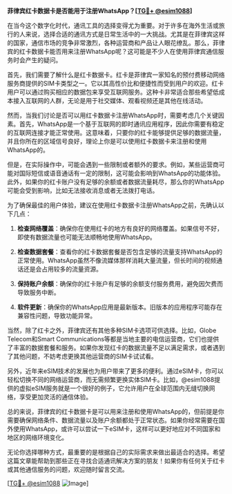 **菲律宾红卡数据卡是否能用于注册WhatsApp？[[TG💪+ @esim1088](https://t.me/s/esim1088)]**

在当今这个数字化时代，通讯工具的选择变得尤为重要。对于许多在海外生活或旅行的人来说，选择合适的通讯方式是日常生活中的一大挑战。尤其是在菲律宾这样的国家，通信市场的竞争非常激烈，各种运营商和产品让人眼花缭乱。那么，菲律宾的红卡数据卡能否用来注册WhatsApp呢？这可能是不少人在使用菲律宾通信服务时会产生的疑问。

首先，我们需要了解什么是红卡数据卡。红卡是菲律宾一家知名的预付费移动网络服务商提供的SIM卡类型之一。它以其高性价比和便捷性而受到用户的欢迎。红卡用户可以通过购买相应的数据包来享受互联网服务。这种卡非常适合那些希望低成本接入互联网的人群，无论是用于社交媒体、观看视频还是其他在线活动。

然而，当我们讨论是否可以用红卡数据卡注册WhatsApp时，需要考虑几个关键因素。首先，WhatsApp是一个基于互联网的即时通讯应用程序，因此你需要有稳定的互联网连接才能正常使用。这意味着，只要你的红卡能够提供足够的数据流量，并且你所在的区域信号良好，理论上你是可以使用红卡数据卡来注册和使用WhatsApp的。

但是，在实际操作中，可能会遇到一些限制或者额外的要求。例如，某些运营商可能对国际短信或语音通话有一定的限制，这可能会影响到WhatsApp的功能体验。此外，如果你的红卡账户没有足够的余额或者数据流量耗尽，那么你的WhatsApp可能会受到影响，比如无法接收消息或者无法拨打电话。

为了确保最佳的用户体验，建议在使用红卡数据卡注册WhatsApp之前，先确认以下几点：

1. **检查网络覆盖**：确保你在使用红卡的地方有良好的网络覆盖。如果信号不好，即使有数据流量也可能无法顺畅地使用WhatsApp。
   
2. **检查数据套餐**：查看你的红卡数据套餐是否包含足够的流量支持WhatsApp的正常使用。WhatsApp虽然不像流媒体那样消耗大量流量，但长时间的视频通话还是会占用较多的流量资源。

3. **保持账户余额**：确保你的红卡账户有足够的余额支付服务费用，避免因欠费而导致服务中断。

4. **软件更新**：确保你的WhatsApp应用是最新版本。旧版本的应用程序可能存在兼容性问题，导致功能异常。

当然，除了红卡之外，菲律宾还有其他多种SIM卡选项可供选择。比如，Globe Telecom和Smart Communications等都是当地主要的电信运营商，它们也提供了丰富的数据套餐和服务。如果你发现红卡的数据流量不足以满足需求，或者遇到了其他问题，不妨考虑更换其他运营商的SIM卡试试看。

另外，近年来eSIM技术的发展也为用户带来了更多的便利。通过eSIM卡，你可以轻松切换不同的网络运营商，而无需频繁更换实体SIM卡。比如，@esim1088提供的虚拟eSIM服务就是一个很好的例子，它允许用户在全球范围内无缝切换网络，享受更加灵活的通信体验。

总的来说，菲律宾的红卡数据卡是可以用来注册和使用WhatsApp的，但前提是你需要确保网络条件、数据流量以及账户余额都处于正常状态。如果你经常需要在国外使用WhatsApp，或许可以尝试一下eSIM卡，这样可以更好地应对不同国家和地区的网络环境变化。

无论你选择哪种方式，最重要的是根据自己的实际需求来做出最适合的选择。希望这篇文章能帮助到那些正在寻找合适通讯解决方案的朋友！如果你有任何关于红卡或其他通信服务的问题，欢迎随时留言交流。

[[TG💪+ @esim1088](https://t.me/s/esim1088) ![Image](https://i.postimg.cc/4NQfJmqS/Snipaste-2025-05-13-00-14-12.png)]